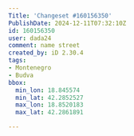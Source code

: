 ```yaml
---
Title: 'Changeset #160156350'
PublishDate: 2024-12-11T07:32:10Z
id: 160156350
user: dada24
comment: name street
created_by: iD 2.30.4
tags:
- Montenegro
- Budva
bbox:
  min_lon: 18.845574
  min_lat: 42.2852527
  max_lon: 18.8520183
  max_lat: 42.2861891

---
```

